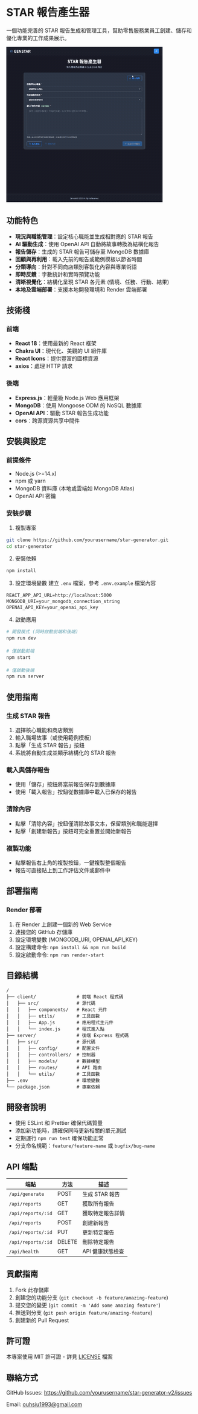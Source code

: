 # STAR 報告產生器

一個功能完善的 STAR 報告生成和管理工具，幫助零售服務業員工創建、儲存和優化專業的工作成果展示。

![STAR報告產生器預覽](screenshots/star-generator-v2.gif)

## 功能特色

- **現況與職能管理**：設定核心職能並生成相對應的 STAR 報告
- **AI 驅動生成**：使用 OpenAI API 自動將故事轉換為結構化報告
- **報告儲存**：生成的 STAR 報告可儲存至 MongoDB 數據庫
- **回顧與再利用**：載入先前的報告或範例模板以節省時間
- **分類導向**：針對不同商店類別客製化內容與專業術語
- **即時反饋**：字數統計和實時預覽功能
- **清晰視覺化**：結構化呈現 STAR 各元素 (情境、任務、行動、結果)
- **本地及雲端部署**：支援本地開發環境和 Render 雲端部署

## 技術棧

### 前端
- **React 18**：使用最新的 React 框架
- **Chakra UI**：現代化、美觀的 UI 組件庫
- **React Icons**：提供豐富的圖標資源
- **axios**：處理 HTTP 請求

### 後端
- **Express.js**：輕量級 Node.js Web 應用框架
- **MongoDB**：使用 Mongoose ODM 的 NoSQL 數據庫
- **OpenAI API**：驅動 STAR 報告生成功能
- **cors**：跨源資源共享中間件

## 安裝與設定

### 前提條件
- Node.js (>=14.x)
- npm 或 yarn
- MongoDB 資料庫 (本地或雲端如 MongoDB Atlas)
- OpenAI API 密鑰

### 安裝步驟

1. 複製專案
```bash
git clone https://github.com/yourusername/star-generator.git
cd star-generator
```

2. 安裝依賴
```bash
npm install
```

3. 設定環境變數
建立 `.env` 檔案，參考 `.env.example` 檔案內容

```
REACT_APP_API_URL=http://localhost:5000
MONGODB_URI=your_mongodb_connection_string
OPENAI_API_KEY=your_openai_api_key
```

4. 啟動應用
```bash
# 開發模式 (同時啟動前端和後端)
npm run dev

# 僅啟動前端
npm start

# 僅啟動後端
npm run server
```

## 使用指南

### 生成 STAR 報告
1. 選擇核心職能和商店類別
2. 輸入職場故事（或使用範例模板）
3. 點擊「生成 STAR 報告」按鈕
4. 系統將自動生成並顯示結構化的 STAR 報告

### 載入與儲存報告
- 使用「儲存」按鈕將當前報告保存到數據庫
- 使用「載入報告」按鈕從數據庫中載入已保存的報告

### 清除內容
- 點擊「清除內容」按鈕僅清除故事文本，保留類別和職能選擇
- 點擊「創建新報告」按鈕可完全重置並開始新報告

### 複製功能
- 點擊報告右上角的複製按鈕，一鍵複製整個報告
- 報告可直接貼上到工作評估文件或郵件中

## 部署指南

### Render 部署
1. 在 Render 上創建一個新的 Web Service
2. 連接您的 GitHub 存儲庫
3. 設定環境變數 (MONGODB_URI, OPENAI_API_KEY)
4. 設定構建命令: `npm install && npm run build`
5. 設定啟動命令: `npm run render-start`

## 目錄結構

```
/
├── client/               # 前端 React 程式碼
│   ├── src/              # 源代碼
│   │   ├── components/   # React 元件
│   │   ├── utils/        # 工具函數
│   │   ├── App.js        # 應用程式主元件
│   │   └── index.js      # 程式進入點
├── server/               # 後端 Express 程式碼
│   ├── src/              # 源代碼
│   │   ├── config/       # 配置文件
│   │   ├── controllers/  # 控制器
│   │   ├── models/       # 數據模型
│   │   ├── routes/       # API 路由
│   │   └── utils/        # 工具函數
├── .env                  # 環境變數
└── package.json          # 專案依賴
```

## 開發者說明

- 使用 ESLint 和 Prettier 確保代碼質量
- 添加新功能時，請確保同時更新相關的單元測試
- 定期運行 `npm run test` 確保功能正常
- 分支命名規範：`feature/feature-name` 或 `bugfix/bug-name`

## API 端點

| 端點 | 方法 | 描述 |
|------|------|------|
| `/api/generate` | POST | 生成 STAR 報告 |
| `/api/reports` | GET | 獲取所有報告 |
| `/api/reports/:id` | GET | 獲取特定報告詳情 |
| `/api/reports` | POST | 創建新報告 |
| `/api/reports/:id` | PUT | 更新特定報告 |
| `/api/reports/:id` | DELETE | 刪除特定報告 |
| `/api/health` | GET | API 健康狀態檢查 |

## 貢獻指南

1. Fork 此存儲庫
2. 創建您的功能分支 (`git checkout -b feature/amazing-feature`)
3. 提交您的變更 (`git commit -m 'Add some amazing feature'`)
4. 推送到分支 (`git push origin feature/amazing-feature`)
5. 創建新的 Pull Request

## 許可證

本專案使用 MIT 許可證 - 詳見 [LICENSE](LICENSE) 檔案

## 聯絡方式

GitHub Issues: https://github.com/yourusername/star-generator-v2/issues

Email: ouhsiu1993@gmail.com
